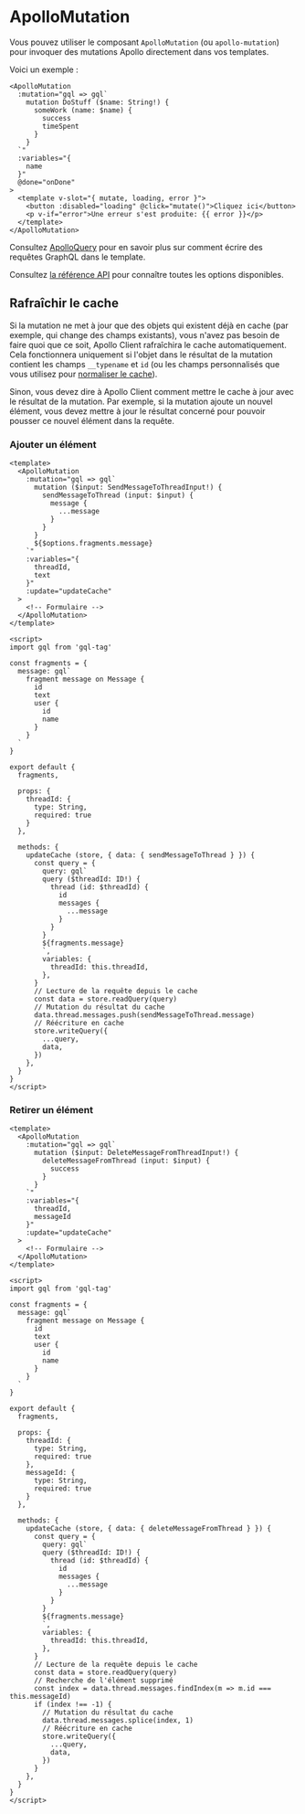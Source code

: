 # ApolloMutation

Vous pouvez utiliser le composant `ApolloMutation` (ou `apollo-mutation`) pour invoquer des mutations Apollo directement dans vos templates.

Voici un exemple :

```vue
<ApolloMutation
  :mutation="gql => gql`
    mutation DoStuff ($name: String!) {
      someWork (name: $name) {
        success
        timeSpent
      }
    }
  `"
  :variables="{
    name
  }"
  @done="onDone"
>
  <template v-slot="{ mutate, loading, error }">
    <button :disabled="loading" @click="mutate()">Cliquez ici</button>
    <p v-if="error">Une erreur s'est produite: {{ error }}</p>
  </template>
</ApolloMutation>
```

Consultez [ApolloQuery](./query.md) pour en savoir plus sur comment écrire des requêtes GraphQL dans le template.

Consultez [la référence API](../../api/apollo-subscribe-to-more.md) pour connaître toutes les options disponibles.

## Rafraîchir le cache

Si la mutation ne met à jour que des objets qui existent déjà en cache (par exemple, qui change des champs existants), vous n'avez pas besoin de faire quoi que ce soit, Apollo Client rafraîchira le cache automatiquement. Cela fonctionnera uniquement si l'objet dans le résultat de la mutation contient les champs `__typename` et `id` (ou les champs personnalisés que vous utilisez pour [normaliser le cache](https://www.apollographql.com/docs/react/advanced/caching#normalization)).

Sinon, vous devez dire à Apollo Client comment mettre le cache à jour avec le résultat de la mutation. Par exemple, si la mutation ajoute un nouvel élément, vous devez mettre à jour le résultat concerné pour pouvoir pousser ce nouvel élément dans la requête.

### Ajouter un élément

```vue
<template>
  <ApolloMutation
    :mutation="gql => gql`
      mutation ($input: SendMessageToThreadInput!) {
        sendMessageToThread (input: $input) {
          message {
            ...message
          }
        }
      }
      ${$options.fragments.message}
    `"
    :variables="{
      threadId,
      text
    }"
    :update="updateCache"
  >
    <!-- Formulaire -->
  </ApolloMutation>
</template>

<script>
import gql from 'gql-tag'

const fragments = {
  message: gql`
    fragment message on Message {
      id
      text
      user {
        id
        name
      }
    }
  `
}

export default {
  fragments,

  props: {
    threadId: {
      type: String,
      required: true
    }
  },

  methods: {
    updateCache (store, { data: { sendMessageToThread } }) {
      const query = {
        query: gql`
        query ($threadId: ID!) {
          thread (id: $threadId) {
            id
            messages {
              ...message
            }
          }
        }
        ${fragments.message}
        `,
        variables: {
          threadId: this.threadId,
        },
      }
      // Lecture de la requête depuis le cache
      const data = store.readQuery(query)
      // Mutation du résultat du cache
      data.thread.messages.push(sendMessageToThread.message)
      // Réécriture en cache
      store.writeQuery({
        ...query,
        data,
      })
    },
  }
}
</script>
```

### Retirer un élément

```vue
<template>
  <ApolloMutation
    :mutation="gql => gql`
      mutation ($input: DeleteMessageFromThreadInput!) {
        deleteMessageFromThread (input: $input) {
          success
        }
      }
    `"
    :variables="{
      threadId,
      messageId
    }"
    :update="updateCache"
  >
    <!-- Formulaire -->
  </ApolloMutation>
</template>

<script>
import gql from 'gql-tag'

const fragments = {
  message: gql`
    fragment message on Message {
      id
      text
      user {
        id
        name
      }
    }
  `
}

export default {
  fragments,

  props: {
    threadId: {
      type: String,
      required: true
    },
    messageId: {
      type: String,
      required: true
    }
  },

  methods: {
    updateCache (store, { data: { deleteMessageFromThread } }) {
      const query = {
        query: gql`
        query ($threadId: ID!) {
          thread (id: $threadId) {
            id
            messages {
              ...message
            }
          }
        }
        ${fragments.message}
        `,
        variables: {
          threadId: this.threadId,
        },
      }
      // Lecture de la requête depuis le cache
      const data = store.readQuery(query)
      // Recherche de l'élément supprimé
      const index = data.thread.messages.findIndex(m => m.id === this.messageId)
      if (index !== -1) {
        // Mutation du résultat du cache
        data.thread.messages.splice(index, 1)
        // Réécriture en cache
        store.writeQuery({
          ...query,
          data,
        })
      }
    },
  }
}
</script>
```
